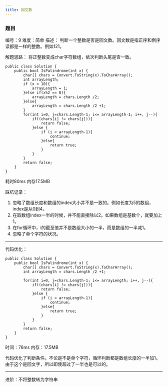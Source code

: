 ```yaml
---
title: 回文数
---
```

### 题目
编号：9
难度：简单
描述：
判断一个整数是否是回文数。回文数是指正序和倒序读都是一样的整数。例如121。

解题思路：
将正整数变成char字符数组，依次判断头尾是否一致。
```CSHARP
public class Solution {
    public bool IsPalindrome(int x) {
        char[] chars = Convert.ToString(x).ToCharArray();
        int arrayLength;
        if (x < 10){
            arrayLength = 1;
        }else if(x%2 == 0){
            arrayLength = chars.Length /2;
        }else{
            arrayLength = chars.Length /2 +1;
        }
        for(int i=0, j=chars.Length-1; i<= arrayLength-1; i++, j--){
            if((chars[i] != chars[j])){
                return false;
            }else {
                if (i < arrayLength-1){
                    continue;
                }else{
                    return true;
                }
            }
        }
        return false;
    }
}
```
耗时80ms
内存17.5MB

踩坑记录：
1. 忽略了数组长度和数组的index大小并不是一致的。例如长度为5的数组，index是从0到4。
2. 在取数组index一半的时候，并不能直接除以2。如果数组是基数个，就要加上1。
3. 在for循环中，i的截至值并不是数组大小的一半，而是数组的一半减1。
4. 忽略了单个字符的状况。

---
代码优化：
```CSHARP
public class Solution {
    public bool IsPalindrome(int x) {
        char[] chars = Convert.ToString(x).ToCharArray();
        int arrayLength = chars.Length /2 +1;

        for(int i=0, j=chars.Length-1; i<= arrayLength; i++, j--){
            if((chars[i] != chars[j])){
                return false;
            }else {
                if (i < arrayLength-1){
                    continue;
                }else{
                    return true;
                }
            }
        }
        return false;
    }
}
```
时间：76ms
内存：17.5MB

代码优化了判断条件。不论是不是单个字符，循环判断都是数组长度的一半加1。由于这个是回文字，所以即使超过了一半也是可以的。

-----
进阶：不将整数转为字符串


